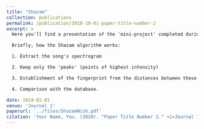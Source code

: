 ```yaml
---
title: "Shazam"
collection: publications
permalink: /publication/2010-10-01-paper-title-number-2
excerpt: >
  Here you'll find a presentation of the 'mini-project' completed during the 2nd year of the Signal and Electronics for Music option. It involves remaking the Shazam algorithm. As the project was only 12 hours long, we weren't able to do everything we'd have liked. [Link to the project github.](https://github.com/Nyries/ShazamWish.git) \\

  Briefly, how the Shazam algorithm works: 

  1. Extract the song's spectrogram 

  2. Keep only the 'peaks' (points of highest intensity) 

  3. Establishment of the fingerprint from the distances between these 'vertices' 

  4. Comparison with the database. 

date: 2024-02-01
venue: 'Journal 1'
paperurl: '../files/ShazamWish.pdf'
citation: 'Your Name, You. (2010). "Paper Title Number 2." <i>Journal 1</i>. 1(2).'
---
```

